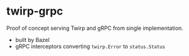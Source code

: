 # twirp-grpc

Proof of concept  serving Twirp and gRPC from single implementation.

- built by Bazel
- gRPC interceptors converting `twirp.Error` to `status.Status`

